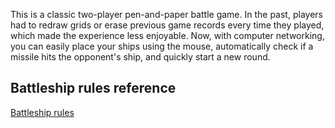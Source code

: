 This is a classic two-player pen-and-paper battle game. In the past, players had to redraw grids or erase previous game records every time they played, which made the experience less enjoyable. Now, with computer networking, you can easily place your ships using the mouse, automatically check if a missile hits the opponent's ship, and quickly start a new round.

## Battleship rules reference

[Battleship rules](https://www.hasbro.com/common/instruct/battleship.pdf)
